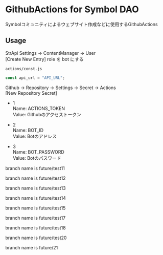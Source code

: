 # GithubActions for Symbol DAO

Symbolコミュニティによるウェブサイト作成などに使用するGithubActions

## Usage

StrApi
Settings -> ContentManager -> User<br>
[Create New Entry]
role を bot にする<br>

`actions/const.js`
``` javascript
const api_url = "API_URL";
```

Github -> Repository -> Settings -> Secret -> Actions<br>
[New Repository Secret]

- 1<br>
Name: ACTIONS_TOKEN<br>
Value: Githubのアクセストークン

- 2<br>
Name: BOT_ID<br>
Value: Botのアドレス

- 3<br>
Name: BOT_PASSWORD<br>
Value: Botのパスワード


branch name is future/test11

branch name is future/test12

branch name is future/test13

branch name is future/test14

branch name is future/test15

branch name is future/test17

branch name is future/test18

branch name is future/test20

branch name is future/21

